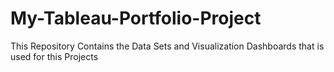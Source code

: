 # My-Tableau-Portfolio-Project
This Repository Contains the Data Sets and Visualization Dashboards that is used for this Projects
